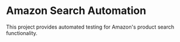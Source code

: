 # Amazon Search Automation

This project provides automated testing for Amazon's product search functionality.